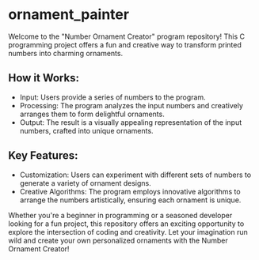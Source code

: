# ornament_painter
Welcome to the "Number Ornament Creator" program repository! This C programming project offers a fun and creative way to transform printed numbers into charming ornaments.
## How it Works:
- Input: Users provide a series of numbers to the program.
- Processing: The program analyzes the input numbers and creatively arranges them to form delightful ornaments.
- Output: The result is a visually appealing representation of the input numbers, crafted into unique ornaments.
## Key Features:
- Customization: Users can experiment with different sets of numbers to generate a variety of ornament designs.
- Creative Algorithms: The program employs innovative algorithms to arrange the numbers artistically, ensuring each ornament is unique.

Whether you're a beginner in programming or a seasoned developer looking for a fun project, this repository offers an exciting opportunity to explore the intersection of coding and creativity. Let your imagination run wild and create your own personalized ornaments with the Number Ornament Creator!
